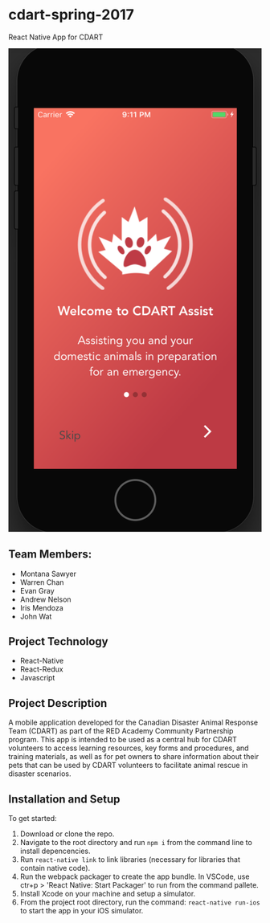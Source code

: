 # cdart-spring-2017
React Native App for CDART

![App Screenshot](js/assets/images/app_screenshot.png "Cdart App Onboarding Screen")

## Team Members:
- Montana Sawyer
- Warren Chan
- Evan Gray
- Andrew Nelson
- Iris Mendoza
- John Wat

## Project Technology
- React-Native
- React-Redux
- Javascript

## Project Description
A mobile application developed for the Canadian Disaster Animal Response Team (CDART) as part of the RED Academy Community Partnership program.
This app is intended to be used as a central hub for CDART volunteers to access learning resources, key forms and procedures, and training materials,
as well as for pet owners to share information about their pets that can be used by CDART volunteers to facilitate animal rescue in disaster scenarios.

## Installation and Setup
To get started:

1. Download or clone the repo.
2. Navigate to the root directory and run ```npm i``` from the command line to install depencencies.
3. Run ```react-native link``` to link libraries (necessary for libraries that contain native code).
4. Run the webpack packager to create the app bundle. In VSCode, use ctr+p > 'React Native: Start Packager' to run from the command pallete.
5. Install Xcode on your machine and setup a simulator.
6. From the project root directory, run the command: ```react-native run-ios``` to start the app in your iOS simulator.
